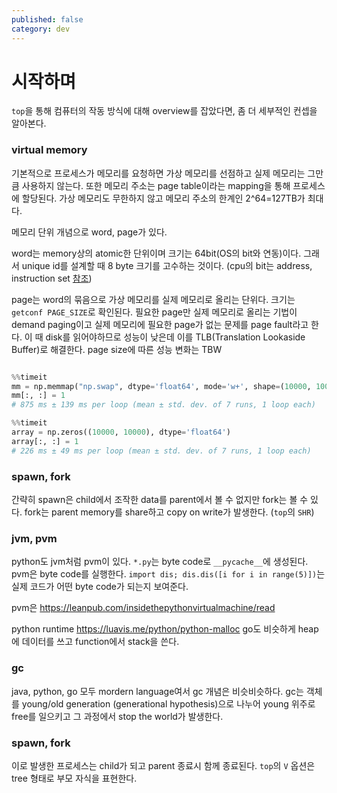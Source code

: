 ```yaml
---
published: false
category: dev
---
```


# 시작하며

`top`을 통해 컴퓨터의 작동 방식에 대해 overview를 잡았다면, 좀 더 세부적인 컨셉을 알아본다.

### virtual memory

기본적으로 프로세스가 메모리를 요청하면 가상 메모리를 선점하고 실제 메모리는 그만큼 사용하지 않는다.
또한 메모리 주소는 page table이라는 mapping을 통해 프로세스에 할당된다.
가상 메모리도 무한하지 않고 메모리 주소의 한계인 2^64=127TB가 최대다.

메모리 단위 개념으로 word, page가 있다.

word는 memory상의 atomic한 단위이며 크기는 64bit(OS의 bit와 연동)이다. 
그래서 unique id를 설계할 때 8 byte 크기를 고수하는 것이다. (cpu의 bit는 address, instruction set [참조](https://ithuman.tistory.com/entry/CPU-%EA%B5%AC%EC%A1%B0-32bit-vs-64bit))

page는 word의 묶음으로 가상 메모리를 실제 메모리로 올리는 단위다. 크기는 `getconf PAGE_SIZE`로 확인된다.
필요한 page만 실제 메모리로 올리는 기법이 demand paging이고 실제 메모리에 필요한 page가 없는 문제를 page fault라고 한다.
이 때 disk를 읽어야하므로 성능이 낮은데 이를 TLB(Translation Lookaside Buffer)로 해결한다.
page size에 따른 성능 변화는 TBW

```

```



```python
%%timeit
mm = np.memmap("np.swap", dtype='float64', mode='w+', shape=(10000, 10000))
mm[:, :] = 1
# 875 ms ± 139 ms per loop (mean ± std. dev. of 7 runs, 1 loop each)

%%timeit
array = np.zeros((10000, 10000), dtype='float64')
array[:, :] = 1
# 226 ms ± 49 ms per loop (mean ± std. dev. of 7 runs, 1 loop each)
```


### spawn, fork

간략히 spawn은 child에서 조작한 data를 parent에서 볼 수 없지만 fork는 볼 수 있다. fork는 parent memory를 share하고 copy on write가 발생한다.
(`top`의 `SHR`)

### jvm, pvm

python도 jvm처럼 pvm이 있다. `*.py`는 byte code로 `__pycache__`에 생성된다. 
pvm은 byte code를 실행한다. `import dis; dis.dis([i for i in range(5)])`는 실제 코드가 어떤 byte code가 되는지 보여준다.

pvm은 <https://leanpub.com/insidethepythonvirtualmachine/read>

python runtime <https://luavis.me/python/python-malloc>
go도 비슷하게 heap에 데이터를 쓰고 function에서 stack을 쓴다.

### gc

java, python, go 모두 mordern language여서 gc 개념은 비슷비슷하다. 
gc는 객체를 young/old generation (generational hypothesis)으로 나누어 young 위주로 free를 일으키고
그 과정에서 stop the world가 발생한다.


### spawn, fork

이로 발생한 프로세스는 child가 되고 parent 종료시 함께 종료된다. `top`의 `V` 옵션은 tree 형태로 부모 자식을 표현한다.
